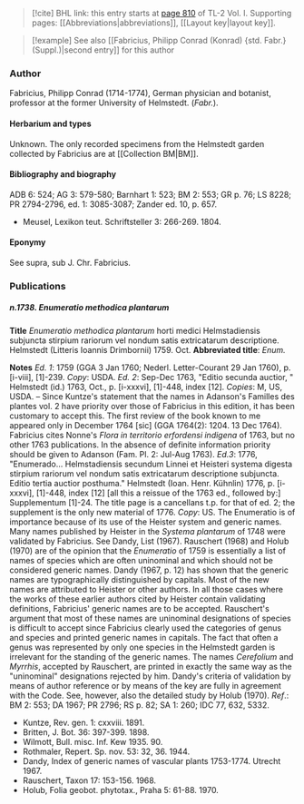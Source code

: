 > [!cite] BHL link: this entry starts at [page 810](https://www.biodiversitylibrary.org/item/103414#page/858/mode/1up) of TL-2 Vol. I.
> Supporting pages: [[Abbreviations|abbreviations]], [[Layout key|layout key]].

> [!example] See also [[Fabricius, Philipp Conrad (Konrad) {std. Fabr.} (Suppl.)|second entry]] for this author

### Author

Fabricius, Philipp Conrad (1714-1774), German physician and botanist, professor at the former University of Helmstedt. (*Fabr.*).

#### Herbarium and types

Unknown. The only recorded specimens from the Helmstedt garden collected by Fabricius are at [[Collection BM|BM]].

#### Bibliography and biography

ADB 6: 524; AG 3: 579-580; Barnhart 1: 523; BM 2: 553; GR p. 76; LS 8228; PR 2794-2796, ed. 1: 3085-3087; Zander ed. 10, p. 657.
- Meusel, Lexikon teut. Schriftsteller 3: 266-269. 1804.

#### Eponymy

See supra, sub J. Chr. Fabricius.

### Publications

##### n.1738. Enumeratio methodica plantarum

**Title**
*Enumeratio methodica plantarum* horti medici Helmstadiensis subjuncta stirpium rariorum vel nondum satis extricatarum descriptione. Helmstedt (Litteris Ioannis Drimbornii) 1759. Oct.
**Abbreviated title**: *Enum.*

**Notes**
*Ed. 1*: 1759 (GGA 3 Jan 1760; Nederl. Letter-Courant 29 Jan 1760), p. \[i-viii\], \[1\]-239.
*Copy*: USDA.
*Ed. 2*: Sep-Dec 1763, "Editio secunda auctior, " Helmstedt (id.) 1763, Oct., p. \[i-xxxvi\], \[1\]-448, index \[12\]. *Copies*: M, US, USDA. – Since Kuntze's statement that the names in Adanson's Familles des plantes vol. 2 have priority over those of Fabricius in this edition, it has been customary to accept this. The first review of the book known to me appeared only in December 1764 \[sic\] (GGA 1764(2): 1204. 13 Dec 1764). Fabricius cites Nonne's *Flora in territorio erfordensi indigena* of 1763, but no other 1763 publications. In the absence of definite information priority should be given to Adanson (Fam. Pl. 2: Jul-Aug 1763).
*Ed.3*: 1776, "Enumerado... Helmstadiensis secundum Linnei et Heisteri systema digesta stirpium rariorum vel nondum satis extricatarum descriptione subjuncta. Editio tertia auctior posthuma." Helmstedt (Ioan. Henr. Kühnlin) 1776, p. \[i-xxxvi\], \[1\]-448, index \[12\] \[all this a reissue of the 1763 ed., followed by:\] Supplementum \[1\]-24. The title page is a cancellans t.p. for that of ed. 2; the supplement is the only new material of 1776. *Copy*: US.
The Enumeratio is of importance because of its use of the Heister system and generic names. Many names published by Heister in the *Systema plantarum* of 1748 were validated by Fabricius. See Dandy, List (1967). Rauschert (1968) and Holub (1970) are of the opinion that the *Enumeratio* of 1759 is essentially a list of names of species which are often uninominal and which should not be considered generic names. Dandy (1967, p. 12) has shown that the generic names are typographically distinguished by capitals. Most of the new names are attributed to Heister or other authors. In all those cases where the works of these earlier authors cited by Heister contain validating definitions, Fabricius' generic names are to be accepted. Rauschert's argument that most of these names are uninominal designations of species is difficult to accept since Fabricius clearly used the categories of genus and species and printed generic names in capitals. The fact that often a genus was represented by only one species in the Helmstedt garden is irrelevant for the standing of the generic names. The names *Cerefolium* and *Myrrhis*, accepted by Rauschert, are printed in exactly the same way as the "uninominal" designations rejected by him.
Dandy's criteria of validation by means of author reference or by means of the key are fully in agreement with the Code. See, however, also the detailed study by Holub (1970).
*Ref*.: BM 2: 553; DA 1967; PR 2796; RS p. 82; SA 1: 260; IDC 77, 632, 5332.
- Kuntze, Rev. gen. 1: cxxviii. 1891.
- Britten, J. Bot. 36: 397-399. 1898.
- Wilmott, Bull. misc. Inf. Kew 1935. 90.
- Rothmaler, Repert. Sp. nov. 53: 32, 36. 1944.
- Dandy, Index of generic names of vascular plants 1753-1774. Utrecht 1967.
- Rauschert, Taxon 17: 153-156. 1968.
- Holub, Folia geobot. phytotax., Praha 5: 61-88. 1970.

